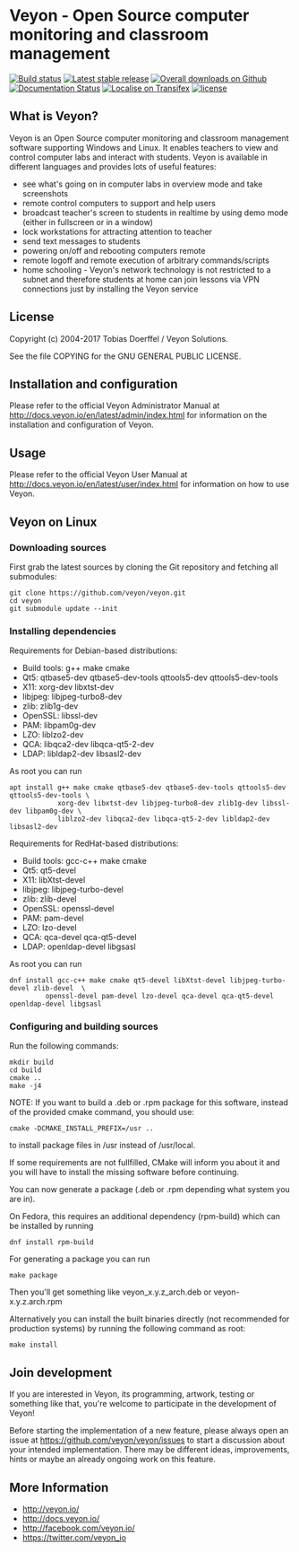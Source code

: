# Veyon - Open Source computer monitoring and classroom management

[![Build status](https://img.shields.io/travis/veyon/veyon.svg)](https://travis-ci.org/veyon/veyon)
[![Latest stable release](https://img.shields.io/github/release/veyon/veyon.svg?maxAge=3600)](https://github.com/veyon/veyon/releases)
[![Overall downloads on Github](https://img.shields.io/github/downloads/veyon/veyon/total.svg?maxAge=3600)](https://github.com/veyon/veyon/releases)
[![Documentation Status](https://readthedocs.org/projects/veyon/badge/?version=latest)](http://veyon.readthedocs.io/en/latest/?badge=latest)
[![Localise on Transifex](https://img.shields.io/badge/localise-on_transifex-green.svg)](https://www.transifex.com/veyon-solutions/veyon/)
[![license](https://img.shields.io/badge/license-GPLv2-green.svg)](LICENSE)


## What is Veyon?

Veyon is an Open Source computer monitoring and classroom management software supporting Windows and Linux.
It enables teachers to view and control computer labs and interact with students.
Veyon is available in different languages and provides lots of useful features:

  * see what's going on in computer labs in overview mode and take screenshots
  * remote control computers to support and help users
  * broadcast teacher's screen to students in realtime by using demo mode
    (either in fullscreen or in a window)
  * lock workstations for attracting attention to teacher
  * send text messages to students
  * powering on/off and rebooting computers remote
  * remote logoff and remote execution of arbitrary commands/scripts
  * home schooling - Veyon's network technology is not restricted to a subnet
    and therefore students at home can join lessons via VPN connections just by
    installing the Veyon service


## License

Copyright (c) 2004-2017 Tobias Doerffel / Veyon Solutions.

See the file COPYING for the GNU GENERAL PUBLIC LICENSE.


## Installation and configuration

Please refer to the official Veyon Administrator Manual at http://docs.veyon.io/en/latest/admin/index.html
for information on the installation and configuration of Veyon.


## Usage

Please refer to the official Veyon User Manual at http://docs.veyon.io/en/latest/user/index.html
for information on how to use Veyon.


## Veyon on Linux

### Downloading sources

First grab the latest sources by cloning the Git repository and fetching all submodules:

	git clone https://github.com/veyon/veyon.git
	cd veyon
	git submodule update --init


### Installing dependencies

Requirements for Debian-based distributions:

- Build tools: g++ make cmake
- Qt5: qtbase5-dev qtbase5-dev-tools qttools5-dev qttools5-dev-tools
- X11: xorg-dev libxtst-dev
- libjpeg: libjpeg-turbo8-dev
- zlib: zlib1g-dev
- OpenSSL: libssl-dev
- PAM: libpam0g-dev
- LZO: liblzo2-dev 
- QCA: libqca2-dev libqca-qt5-2-dev 
- LDAP: libldap2-dev libsasl2-dev

As root you can run

	apt install g++ make cmake qtbase5-dev qtbase5-dev-tools qttools5-dev qttools5-dev-tools \
	            xorg-dev libxtst-dev libjpeg-turbo8-dev zlib1g-dev libssl-dev libpam0g-dev \ 
	            liblzo2-dev libqca2-dev libqca-qt5-2-dev libldap2-dev libsasl2-dev
    

Requirements for RedHat-based distributions:

- Build tools: gcc-c++ make cmake
- Qt5: qt5-devel
- X11: libXtst-devel
- libjpeg: libjpeg-turbo-devel
- zlib: zlib-devel
- OpenSSL: openssl-devel
- PAM: pam-devel
- LZO: lzo-devel
- QCA: qca-devel qca-qt5-devel
- LDAP: openldap-devel libgsasl

As root you can run

	dnf install gcc-c++ make cmake qt5-devel libXtst-devel libjpeg-turbo-devel zlib-devel  \
             openssl-devel pam-devel lzo-devel qca-devel qca-qt5-devel openldap-devel libgsasl


### Configuring and building sources

Run the following commands:

	mkdir build
	cd build
	cmake ..
	make -j4

NOTE: If you want to build a .deb or .rpm package for this software, instead of the provided cmake command, you should use:

	cmake -DCMAKE_INSTALL_PREFIX=/usr ..

to install package files in /usr instead of /usr/local.

If some requirements are not fullfilled, CMake will inform you about it and
you will have to install the missing software before continuing.

You can now generate a package (.deb or .rpm depending what system you are in).

On Fedora, this requires an additional dependency (rpm-build) which can be installed by running

	dnf install rpm-build

For generating a package you can run
    
	make package

Then you'll get something like veyon_x.y.z_arch.deb or veyon-x.y.z.arch.rpm

Alternatively you can install the built binaries directly (not recommended for
production systems) by running the following command as root:

	make install


## Join development

If you are interested in Veyon, its programming, artwork, testing or something like that, you're welcome to participate in the development of Veyon!

Before starting the implementation of a new feature, please always open an issue at https://github.com/veyon/veyon/issues to start a discussion about your intended implementation. There may be different ideas, improvements, hints or maybe an already ongoing work on this feature.


## More Information

* http://veyon.io/
* http://docs.veyon.io/
* http://facebook.com/veyon.io/
* https://twitter.com/veyon_io
